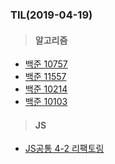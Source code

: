 ### TIL(2019-04-19)

> #### 알고리즘

- [백준 10757](<https://www.acmicpc.net/problem/10757>)
- [백준 11557](<https://www.acmicpc.net/problem/11557>)
- [백준 10214](<https://www.acmicpc.net/problem/10214>)
- [백준 10103](<https://www.acmicpc.net/problem/10103>)



> #### JS

- [JS공통 4-2 리팩토링](<https://github.com/code-squad/javascript-todo/tree/Soorealbutnice>)

